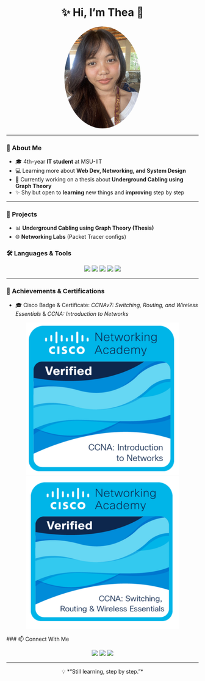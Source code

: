 <h1 align="center">✨ Hi, I’m Thea 👋</h1>
<p align="center">
  <img src="received_1309836820286254.jpeg" width="200" style="border-radius: 50%;" alt="Profile Photo"/>
</p>

---

### 🌸 About Me
- 🎓 4th-year **IT student** at MSU-IIT  
- 💻 Learning more about **Web Dev, Networking, and System Design**  
- 📖 Currently working on a thesis about **Underground Cabling using Graph Theory**  
- ✨ Shy but open to **learning** new things and **improving** step by step  

---
### 🚀 Projects
- 📊 **Underground Cabling using Graph Theory (Thesis)**  
- 🌐 **Networking Labs** (Packet Tracer configs)


### 🛠️ Languages & Tools
<p align="center">
  <img src="https://img.shields.io/badge/Java-orange?style=for-the-badge&logo=java&logoColor=white" />
  <img src="https://img.shields.io/badge/BlueJ-lightblue?style=for-the-badge&logoColor=white" />
  <img src="https://img.shields.io/badge/MySQL-blue?style=for-the-badge&logo=mysql&logoColor=white" />
  <img src="https://img.shields.io/badge/Python-yellow?style=for-the-badge&logo=python&logoColor=white" />
  <img src="https://img.shields.io/badge/XAMPP-darkorange?style=for-the-badge&logo=xampp&logoColor=white" />
</p>

----


### 🏅 Achievements & Certifications
- 🎓 Cisco Badge & Certificate: *CCNAv7: Switching, Routing, and Wireless Essentials*
                  & *CCNA: Introduction to Networks*

<p align="center">
  <img src="CCNA" width="400" height="400"/>
  <img src="CCNAv7" width="400" height="400"/>
</p>
### 📫 Connect With Me
<p align="center">
  <a href="mailto:krizannalthea.alia@g.msuiit.edu.ph"><img src="https://img.shields.io/badge/Gmail-D14836?style=for-the-badge&logo=gmail&logoColor=white"></a>
  <a href="https://instagram.com/teeyyangg"><img src="https://img.shields.io/badge/Instagram-E4405F?style=for-the-badge&logo=instagram&logoColor=white"></a>
  <a href="https://facebook.com/aliaAlthea.2003"><img src="https://img.shields.io/badge/Facebook-1877F2?style=for-the-badge&logo=facebook&logoColor=white"></a>
</p>

---

<p align="center">
  💡 *“Still learning, step by step.”*
</p>


<!--
**altheaalia/altheaalia** is a ✨ _special_ ✨ repository because its `README.md` (this file) appears on your GitHub profile.

Here are some ideas to get you started:

- 🔭 I’m currently working on ...
- 🌱 I’m currently learning ...
- 👯 I’m looking to collaborate on ...
- 🤔 I’m looking for help with ...
- 💬 Ask me about ...
- 📫 How to reach me: ...
- 😄 Pronouns: ...
- ⚡ Fun fact: ...
-->
